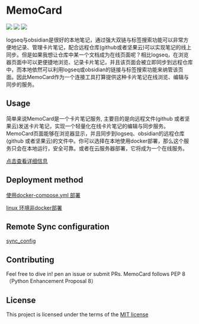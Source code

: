 # MemoCard
<p align="left">
    <img src='https://img.shields.io/badge/language-python3.9-green'>
    <img src='https://img.shields.io/badge/Docker-Yes-brightgreen'>
    <img src='https://img.shields.io/badge/OpenStack-Architecture-orange'>
</p>
logseq与obsidian是很好的本地笔记，通过强大双链与标签搜索功能可以非常方便地记录、管理卡片笔记，配合远程仓库(github或者坚果云)可以实现笔记的线上同步。但是如果我想让仓库中某一个文档成为在线页面呢？相比logseq，在浏览器页面中可以更便捷地浏览、记录卡片笔记，并且该页面会被立即同步到远程仓库中，而本地依然可以利用logseq或obsidian的链接与标签搜索功能来纳管该页面。因此MemoCard作为一个连接工具打算提供这种卡片笔记在线浏览、编辑与同步的服务。

## Usage
简单来说MemoCard是一个卡片笔记服务, 主要目的是向远程文件(github 或者坚果云)发送卡片笔记，实现一个轻量化在线卡片笔记的编辑与同步服务。MemoCard页面能够在浏览器显示，并且同步到logseq、obsidian的远程仓库(github 或者坚果云)的文件中。你可以选择在本地使用docker部署，那么这个服务只会在本地运行，安全可靠。或者在云服务器部署，它将成为一个在线服务。

[点击查看详细信息](./docs/usage.md)

## Deployment method
[使用docker-compose.yml 部署](./docs/docker_deployment_approach.md)

[linux 环境非docker部署](./docs/linux_deployment_approach.md)

## Remote Sync configuration
[sync_config](./docs/sync_config.md)


## Contributing
Feel free to dive in! pen an issue or submit PRs.
MemoCard follows PEP 8（Python Enhancement Proposal 8）

## License
This project is licensed under the terms of the [MIT license](./LICENSE)

